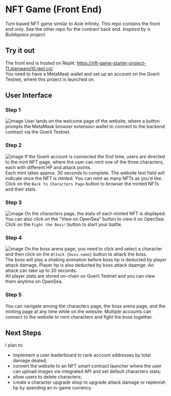 # NFT Game (Front End)
Turn based NFT game similar to Axie Infinity. This repo contains the front end only. See the other repo for the contract back end. <i>Inspired by a Buildspace project.</i> 

## Try it out
The front end is hosted on Replit: https://nft-game-starter-project-11.qianwang10.repl.co/ <br/>
You need to have a MetaMask wallet and set up an account on the Goerli Testnet, where this project is launched on.

## User Interface
### Step 1
![image](https://user-images.githubusercontent.com/117886596/213135101-41bc36c9-624e-456d-a591-0cd944503c83.png)
User lands on the welcome page of the website, where a button prompts the MetaMask browser extension wallet to connect to the backend contract via the Goerli Testnet.

### Step 2
![image](https://user-images.githubusercontent.com/117886596/213135925-e9f2a30a-dedc-4b18-bc3f-3024bf4ff8c7.png)
If the Goerli account is connected the first time, users are directed to the mint NFT page, where the user can mint one of the three characters, each with different HP and attack points. <br/>
Each mint takes approx. 30 seconds to complete. The website text field will indicate once the NFT is minted. You can mint as many NFTs as you'd like. <br/>
Click on the `Back to Characters Page` button to browser the minted NFTs and their stats.

### Step 3
![image](https://user-images.githubusercontent.com/117886596/213136364-0c249ce6-d81f-46b4-8a7e-15ec42336c31.png)
On the characters page, the stats of each minted NFT is displayed. You can also click on the "View on OpenSea" button to view it on OpenSea. <br/>
Click on the `Fight the Boss!` button to start your battle.

### Step 4
![image](https://user-images.githubusercontent.com/117886596/213138852-b0faa601-7e38-4d39-94d5-51c576b0c979.png)
On the boss arena page, you need to click and select a character and then click on the `Attack {boss.name}` button to attack the boss. <br/>
The boss will play a shaking animation before boss hp is deducted by player attack damage. Player hp is also deducted by boss attack daamge. An attack can take up to 20 seconds. <br/>
All player stats are stored on-chain on Goerli Testnet and you can view them anytime on OpenSea.

### Step 5
You can navigate among the characters page, the boss arena page, and the minting page at any time while on the website. Multiple accounts can connect to the website to mint characters and fight the boss together.

## Next Steps
I plan to: 
- implement a user leaderboard to rank account addresses by total damage dealed;
- convert the website to an NFT smart contract launcher where the user can upload images via integrated API and set default characters stats;
- allow users to delete characters;
- create a character upgrade shop to upgrade attack damage or replenish hp by spending an in-game currency.
